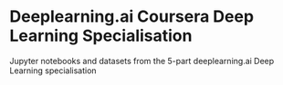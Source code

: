 # Deeplearning.ai Coursera Deep Learning Specialisation

Jupyter notebooks and datasets from the 5-part deeplearning.ai Deep Learning specialisation
